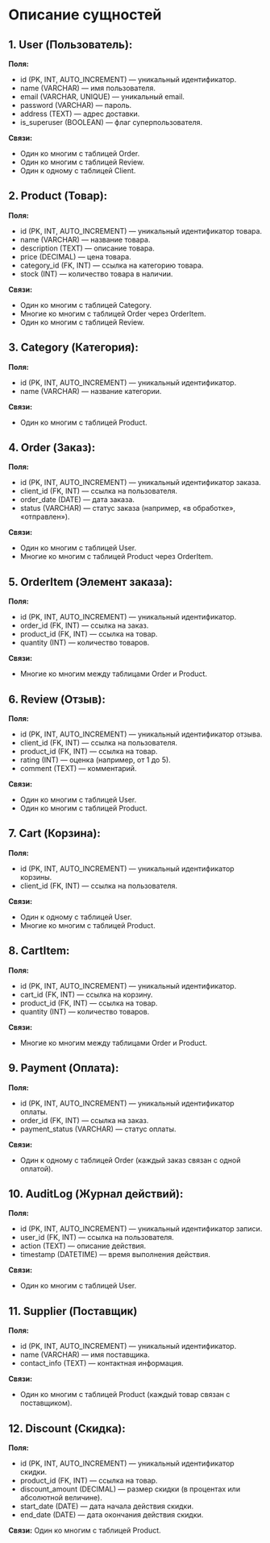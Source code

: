# Описание сущностей

## 1. User (Пользователь):

**Поля:**
- id (PK, INT, AUTO_INCREMENT) — уникальный идентификатор.
- name (VARCHAR) — имя пользователя.
- email (VARCHAR, UNIQUE) — уникальный email.
- password (VARCHAR) — пароль.
- address (TEXT) — адрес доставки.
- is_superuser (BOOLEAN) — флаг суперпользователя.

**Связи:**
- Один ко многим с таблицей Order.
- Один ко многим с таблицей Review.
- Один к одному с таблицей Client.

## 2. Product (Товар):

**Поля:**
- id (PK, INT, AUTO_INCREMENT) — уникальный идентификатор товара.
- name (VARCHAR) — название товара.
- description (TEXT) — описание товара.
- price (DECIMAL) — цена товара.
- category_id (FK, INT) — ссылка на категорию товара.
- stock (INT) — количество товара в наличии.

**Связи:**
- Один ко многим с таблицей Category.
- Многие ко многим с таблицей Order через OrderItem.
- Один ко многим с таблицей Review.

## 3. Category (Категория):

**Поля:**
- id (PK, INT, AUTO_INCREMENT) — уникальный идентификатор.
- name (VARCHAR) — название категории.

**Связи:**
- Один ко многим с таблицей Product.

## 4. Order (Заказ):

**Поля:**
- id (PK, INT, AUTO_INCREMENT) — уникальный идентификатор заказа.
- client_id (FK, INT) — ссылка на пользователя.
- order_date (DATE) — дата заказа.
- status (VARCHAR) — статус заказа (например, «в обработке», «отправлен»).

**Связи:**
- Один ко многим с таблицей User.
- Многие ко многим с таблицей Product через OrderItem.

## 5. OrderItem (Элемент заказа):

**Поля:**
- id (PK, INT, AUTO_INCREMENT) — уникальный идентификатор.
- order_id (FK, INT) — ссылка на заказ.
- product_id (FK, INT) — ссылка на товар.
- quantity (INT) — количество товаров.

**Связи:**
- Многие ко многим между таблицами Order и Product.

## 6. Review (Отзыв):

**Поля:**
- id (PK, INT, AUTO_INCREMENT) — уникальный идентификатор отзыва.
- client_id (FK, INT) — ссылка на пользователя.
- product_id (FK, INT) — ссылка на товар.
- rating (INT) — оценка (например, от 1 до 5).
- comment (TEXT) — комментарий.

**Связи:**
- Один ко многим с таблицей User.
- Один ко многим с таблицей Product.

## 7. Cart (Корзина):

**Поля:**
- id (PK, INT, AUTO_INCREMENT) — уникальный идентификатор корзины.
- client_id (FK, INT) — ссылка на пользователя.

**Связи:**
- Один к одному с таблицей User.
- Многие ко многим с таблицей Product.

## 8. CartItem:

**Поля:**
- id (PK, INT, AUTO_INCREMENT) — уникальный идентификатор.
- cart_id (FK, INT) — ссылка на корзину.
- product_id (FK, INT) — ссылка на товар.
- quantity (INT) — количество товаров.

**Связи:**
- Многие ко многим между таблицами Order и Product.

## 9. Payment (Оплата):

**Поля:**
- id (PK, INT, AUTO_INCREMENT) — уникальный идентификатор оплаты.
- order_id (FK, INT) — ссылка на заказ.
- payment_status (VARCHAR) — статус оплаты.

**Связи:**
- Один к одному с таблицей Order (каждый заказ связан с одной оплатой).

## 10. AuditLog (Журнал действий):

**Поля:**
- id (PK, INT, AUTO_INCREMENT) — уникальный идентификатор записи.
- user_id (FK, INT) — ссылка на пользователя.
- action (TEXT) — описание действия.
- timestamp (DATETIME) — время выполнения действия.

**Связи:**
- Один ко многим с таблицей User.

## 11. Supplier (Поставщик)

**Поля:**
- id (PK, INT, AUTO_INCREMENT) — уникальный идентификатор.
- name (VARCHAR) — имя поставщика.
- contact_info (TEXT) — контактная информация.

**Связи:**
- Один ко многим с таблицей Product (каждый товар связан с поставщиком).

## 12. Discount (Скидка):

**Поля:**
- id (PK, INT, AUTO_INCREMENT) — уникальный идентификатор скидки.
- product_id (FK, INT) — ссылка на товар.
- discount_amount (DECIMAL) — размер скидки (в процентах или абсолютной величине).
- start_date (DATE) — дата начала действия скидки.
- end_date (DATE) — дата окончания действия скидки.

**Связи:**
Один ко многим с таблицей Product.
